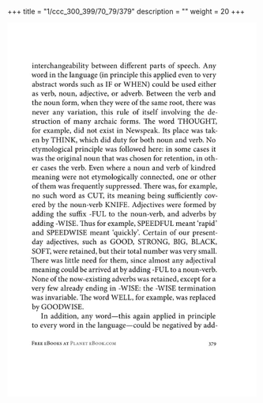+++
title = "1/ccc_300_399/70_79/379"
description = ""
weight = 20
+++

<img class="center-fit-jpg" src="/jpg_/out_jpg_1984__379.jpg" ></img>

